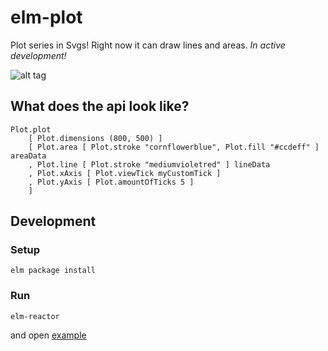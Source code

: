 # elm-plot

Plot series in Svgs! Right now it can draw lines and areas. _In active development!_

![alt tag](https://raw.githubusercontent.com/terezka/elm-plot/master/plot-example1.png)


## What does the api look like?

```
Plot.plot
    [ Plot.dimensions (800, 500) ]
    [ Plot.area [ Plot.stroke "cornflowerblue", Plot.fill "#ccdeff" ] areaData
    , Plot.line [ Plot.stroke "mediumvioletred" ] lineData
    , Plot.xAxis [ Plot.viewTick myCustomTick ]
    , Plot.yAxis [ Plot.amountOfTicks 5 ]
    ]
```

## Development

### Setup

```
elm package install
```

### Run

```
elm-reactor
```

and open [example](http://localhost:8000/examples/PlotExample.elm)
